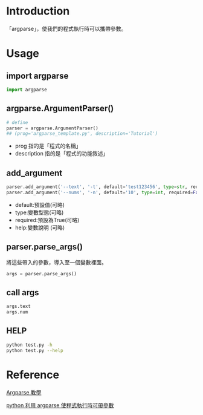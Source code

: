 # Introduction

「argparse」，使我們的程式執行時可以攜帶參數。

# Usage

## import argparse

```python
import argparse
```

## argparse.ArgumentParser()

```python
# define
parser = argparse.ArgumentParser()
## (prog='argparse_template.py', description='Tutorial')
```
* prog 指的是「程式的名稱」 
* description 指的是「程式的功能敘述」

## add_argument

```python
parser.add_argument('--text', '-t', default='test123456', type=str, required=False,  help='Text for program')
parser.add_argument('--nums', '-n', default='10', type=int, required=False, help='Text for program')
```

* default:預設值(可略)
* type:變數型態(可略)
* required:預設為True(可略)
* help:變數說明 (可略)

## parser.parse_args()

將這些帶入的參數，導入至一個變數裡面。

```python
args = parser.parse_args()
```

## call args

```python
args.text
args.num
```

## HELP

```bash
python test.py -h
python test.py --help
```

# Reference

[Argparse 教學](https://docs.python.org/zh-tw/3/howto/argparse.html)

[python 利用 argparse 使程式執行時可帶參數](https://www.wongwonggoods.com/python/python-argparse/)